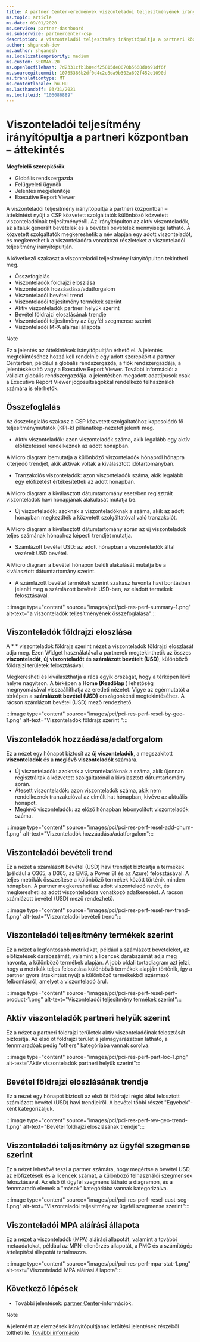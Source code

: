 ```yaml
---
title: A partner Center-eredmények viszonteladói teljesítményének irányítópultja
ms.topic: article
ms.date: 09/01/2020
ms.service: partner-dashboard
ms.subservice: partnercenter-csp
description: A viszonteladói teljesítmény irányítópultja a partneri központban – áttekintést nyújt a CSP közvetett szolgáltatók különböző közvetett viszonteladóinak teljesítményéről.
author: shganesh-dev
ms.author: shganesh
ms.localizationpriority: medium
ms.custom: SEOMAY.20
ms.openlocfilehash: 7d2331cfb1b0edf25815de0070b5668d0b91df6f
ms.sourcegitcommit: 10765386b2df0d4c2e8da9b302a692f452e1090d
ms.translationtype: MT
ms.contentlocale: hu-HU
ms.lasthandoff: 03/31/2021
ms.locfileid: "106086889"
---
```

# <a name="reseller-performance-dashboard-in-partner-center-insights"></a>Viszonteladói teljesítmény irányítópultja a partneri központban – áttekintés

**Megfelelő szerepkörök**

- Globális rendszergazda
- Felügyeleti ügynök
- Jelentés megjelenítője
- Executive Report Viewer

A viszonteladói teljesítmény irányítópultja a partneri központban – áttekintést nyújt a CSP közvetett szolgáltatók különböző közvetett viszonteladóinak teljesítményéről. Az irányítópulton az aktív viszonteladók, az általuk generált bevételek és a bevételi bevételek mennyisége látható. A közvetett szolgáltatók megkereshetik a név alapján egy adott viszonteladót, és megkereshetik a viszonteladóra vonatkozó részleteket a viszonteladói teljesítmény irányítópultján.

A következő szakaszt a viszonteladói teljesítmény irányítópulton tekintheti meg.

- Összefoglalás
- Viszonteladók földrajzi eloszlása
- Viszonteladók hozzáadása/adatforgalom 
- Viszonteladói bevételi trend 
- Viszonteladói teljesítmény termékek szerint
- Aktív viszonteladók partneri helyük szerint
- Bevétel földrajzi eloszlásának trendje
- Viszonteladói teljesítmény az ügyfél szegmense szerint
- Viszonteladói MPA aláírási állapota

 > [!NOTE]
 > Ez a jelentés az áttekintések irányítópultján érhető el. A jelentés megtekintéséhez hozzá kell rendelnie egy adott szerepkört a partner Centerben, például a globális rendszergazda, a fiók rendszergazdája, a jelentéskészítő vagy a Executive Report Viewer. További információ: a vállalat globális rendszergazdája. a jelentésben megadott adattípusok csak a Executive Report Viewer jogosultságokkal rendelkező felhasználók számára is elérhetők.

## <a name="summary"></a>Összefoglalás

Az összefoglalás szakasz a CSP közvetett szolgáltatóhoz kapcsolódó fő teljesítménymutatók (KPI-k) pillanatkép-nézetét jeleníti meg.

- Aktív viszonteladók: azon viszonteladók száma, akik legalább egy aktív előfizetéssel rendelkeznek az adott hónapban.

A Micro diagram bemutatja a különböző viszonteladók hónapról hónapra kiterjedő trendjét, akik aktívak voltak a kiválasztott időtartományban.

- Tranzakciós viszonteladók: azon viszonteladók száma, akik legalább egy előfizetést értékesítettek az adott hónapban. 

A Micro diagram a kiválasztott dátumtartomány esetében regisztrált viszonteladók havi hónapjának alakulását mutatja be.

- Új viszonteladók: azoknak a viszonteladóknak a száma, akik az adott hónapban megkezdték a közvetett szolgáltatóval való tranzakciót. 

A Micro diagram a kiválasztott dátumtartomány során az új viszonteladók teljes számának hónaphoz képesti trendjét mutatja.

- Számlázott bevétel USD: az adott hónapban a viszonteladók által vezérelt USD bevétel. 

A Micro diagram a bevétel hónapon belüli alakulását mutatja be a kiválasztott dátumtartomány szerint.

- A számlázott bevétel termékek szerint szakasz havonta havi bontásban jeleníti meg a számlázott bevételt USD-ben, az eladott termékek felosztásával. 

:::image type="content" source="images/pci/pci-res-perf-summary-1.png" alt-text="a viszonteladók teljesítményének összefoglalása":::

## <a name="geographical-spread-of-resellers"></a>Viszonteladók földrajzi eloszlása

A * * viszonteladók földrajz szerint nézet a viszonteladók földrajzi eloszlását adja meg. Ezen Widget használatával a partnerek megtekinthetik az összes **viszonteladót**, **új viszonteladót** és **számlázott bevételt (USD)**, különböző földrajzi területek felosztásával.

Megkeresheti és kiválaszthatja a rács egyik országát, hogy a térképen lévő helyre nagyítson. A térképen a **Home (Kezdőlap** ) lehetőség megnyomásával visszaállíthatja az eredeti nézetet. Vigye az egérmutatót a térképen a **számlázott bevétel (USD)** országonkénti megtekintéséhez. A rácson számlázott bevétel (USD) mező rendezhető.

:::image type="content" source="images/pci/pci-res-perf-resel-by-geo-1.png" alt-text="Viszonteladók földrajz szerint ":::

## <a name="resellers-addchurns"></a>Viszonteladók hozzáadása/adatforgalom

Ez a nézet egy hónapot biztosít az **új viszonteladók**, a megszakított **viszonteladók** és a **meglévő viszonteladók** számára. 

- Új viszonteladók: azoknak a viszonteladóknak a száma, akik újonnan regisztráltak a közvetett szolgáltatónál a kiválasztott dátumtartomány során.
- Átesett viszonteladók: azon viszonteladók száma, akik nem rendelkeznek tranzakcióval az elmúlt hat hónapban, kivéve az aktuális hónapot.
- Meglévő viszonteladók: az előző hónapban lebonyolított viszonteladók száma.

:::image type="content" source="images/pci/pci-res-perf-resel-add-churn-1.png" alt-text="Viszonteladók hozzáadása/adatforgalom":::

## <a name="resellers-revenue-trend"></a>Viszonteladói bevételi trend 

Ez a nézet a számlázott bevétel (USD) havi trendjét biztosítja a termékek (például a O365, a D365, az EMS, a Power BI és az Azure) felosztásával. A teljes metrikák összesítése a különböző termékek között történik minden hónapban. A partner megkeresheti az adott viszonteladó nevét, és megkeresheti az adott viszonteladóra vonatkozó adatkeresést. A rácson számlázott bevétel (USD) mező rendezhető.

:::image type="content" source="images/pci/pci-res-perf-resel-rev-trend-1.png" alt-text="Viszonteladói bevételi trend":::

## <a name="reseller-performance-by-products"></a>Viszonteladói teljesítmény termékek szerint

Ez a nézet a legfontosabb metrikákat, például a számlázott bevételeket, az előfizetések darabszámát, valamint a licencek darabszámát adja meg havonta, a különböző termékek alapján. A jobb oldali tortadiagram azt jelzi, hogy a metrikák teljes felosztása különböző termékek alapján történik, így a partner gyors áttekintést nyújt a különböző termékekből származó felbomlásról, amelyet a viszonteladó árul.

:::image type="content" source="images/pci/pci-res-perf-resel-perf-product-1.png" alt-text="Viszonteladói teljesítmény termékek szerint":::

## <a name="active-resellers-by-partner-locations"></a>Aktív viszonteladók partneri helyük szerint

Ez a nézet a partneri földrajzi területek aktív viszonteladóinak felosztását biztosítja. Az első öt földrajzi terület a jelmagyarázatban látható, a fennmaradóak pedig "others" kategóriába vannak sorolva.

:::image type="content" source="images/pci/pci-res-perf-part-loc-1.png" alt-text="Aktív viszonteladók partneri helyük szerint":::

## <a name="revenue-geo-distribution-trend"></a>Bevétel földrajzi eloszlásának trendje

Ez a nézet egy hónapot biztosít az első öt földrajzi régió által felosztott számlázott bevétel (USD) havi trendjeiről.  A bevétel többi részét "Egyebek"-ként kategorizáljuk.

:::image type="content" source="images/pci/pci-res-perf-rev-geo-trend-1.png" alt-text="Bevétel földrajzi eloszlásának trendje":::

## <a name="reseller-performance-by-customer-segment"></a>Viszonteladói teljesítmény az ügyfél szegmense szerint

Ez a nézet lehetővé teszi a partner számára, hogy megértse a bevétel USD, az előfizetések és a licencek számát, a különböző felhasználói szegmensek felosztásával. Az első öt ügyfél szegmens látható a diagramon, és a fennmaradó elemek a "mások" kategóriába vannak kategorizálva.

:::image type="content" source="images/pci/pci-res-perf-resel-cust-seg-1.png" alt-text="Viszonteladói teljesítmény az ügyfél szegmense szerint":::

## <a name="reseller-mpa-signing-status"></a>Viszonteladói MPA aláírási állapota

Ez a nézet a viszonteladók (MPA) aláírási állapotát, valamint a további metaadatokat, például az MPN-ellenőrzés állapotát, a PMC és a számítógép áttelepítési állapotát tartalmazza.

:::image type="content" source="images/pci/pci-res-perf-mpa-stat-1.png" alt-text="Viszonteladói MPA aláírási állapota":::

## <a name="next-steps"></a>Következő lépések

- További jelentések: [partner Center](partner-center-insights.md)-információk.

>[!NOTE] 
> A jelentést az elemzések irányítópultjának letöltési jelentések részéből töltheti le. [További információ](pci-download-reports.md) 
